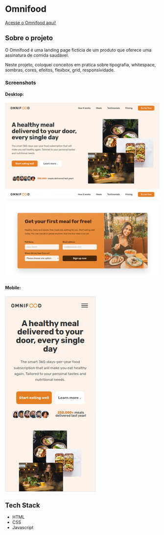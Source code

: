 # Omnifood

[Acesse o Omnifood aqui!](https://g101-omnifood.netlify.app)

## Sobre o projeto

O Omnifood é uma landing page fictícia de um produto que oferece uma assinatura de comida saudável.

Neste projeto, coloquei conceitos em pratica sobre tipografia, whitespace, sombras, cores, efeitos, flexbox, grid, responsividade.

### Screenshots

#### Desktop:

![Desktop](./screenshots/2desktop.png)
![Desktop](./screenshots/2.1desktop.png)

#### Mobile:

![App Screenshot](./screenshots/1mobile.png)

## Tech Stack

- HTML
- CSS
- Javascript
